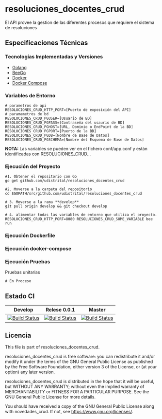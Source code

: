 # resoluciones_docentes_crud

El API provee la gestion de las diferentes procesos que requiere el sistema de resoluciones


## Especificaciones Técnicas

### Tecnologías Implementadas y Versiones
* [Golang](https://github.com/udistrital/introduccion_oas/blob/master/instalacion_de_herramientas/golang.md)
* [BeeGo](https://github.com/udistrital/introduccion_oas/blob/master/instalacion_de_herramientas/beego.md)
* [Docker](https://docs.docker.com/engine/install/ubuntu/)
* [Docker Compose](https://docs.docker.com/compose/)


### Variables de Entorno
```shell
# parametros de api
RESOLUCIONES_CRUD_HTTP_PORT=[Puerto de exposición del API]
# paramametros de bd
RESOLUCIONES_CRUD_PGUSER=[Usuario de BD]
RESOLUCIONES_CRUD_PGPASS=[Contraseña del usaurio de BD]
RESOLUCIONES_CRUD_PGHOST=[URL, Dominio o EndPoint de la BD]
RESOLUCIONES_CRUD_PGPORT=[Puerto de la BD]
RESOLUCIONES_CRUD_PGDB=[Nombre de Base de Datos]
RESOLUCIONES_CRUD_PGSCHEMA=[Nombre del Esquema de Base de Datos]
```
**NOTA:** Las variables se pueden ver en el fichero conf/app.conf y están identificadas con RESOLUCIONES_CRUD...


### Ejecución del Proyecto
```shell
#1. Obtener el repositorio con Go
go get github.com/udistrital/resoluciones_docentes_crud

#2. Moverse a la carpeta del repositorio
cd $GOPATH/src/github.com/udistrital/resoluciones_docentes_crud

# 3. Moverse a la rama **develop**
git pull origin develop && git checkout develop

# 4. alimentar todas las variables de entorno que utiliza el proyecto.
RESOLUCIONES_CRUD_HTTP_PORT=8080 RESOLUCIONES_CRUD_SOME_VARIABLE bee run
```

### Ejecución Dockerfile


### Ejecución docker-compose


### Ejecución Pruebas

Pruebas unitarias
```shell
# En Proceso
```
## Estado CI


| Develop | Relese 0.0.1 | Master |
| -- | -- | -- |
| [![Build Status](https://hubci.portaloas.udistrital.edu.co/api/badges/udistrital/resoluciones_docentes_crud/status.svg?ref=refs/heads/develop)](https://hubci.portaloas.udistrital.edu.co/udistrital/resoluciones_docentes_crud) | [![Build Status](https://hubci.portaloas.udistrital.edu.co/api/badges/udistrital/resoluciones_docentes_crud/status.svg?ref=refs/heads/release/0.0.1)](https://hubci.portaloas.udistrital.edu.co/udistrital/resoluciones_docentes_crud) | [![Build Status](https://hubci.portaloas.udistrital.edu.co/api/badges/udistrital/resoluciones_docentes_crud/status.svg)](https://hubci.portaloas.udistrital.edu.co/udistrital/resoluciones_docentes_crud) |


## Licencia

This file is part of resoluciones_docentes_crud.

resoluciones_docentes_crud is free software: you can redistribute it and/or modify it under the terms of the GNU General Public License as published by the Free Software Foundation, either version 3 of the License, or (at your option) any later version.

resoluciones_docentes_crud is distributed in the hope that it will be useful, but WITHOUT ANY WARRANTY; without even the implied warranty of MERCHANTABILITY or FITNESS FOR A PARTICULAR PURPOSE. See the GNU General Public License for more details.

You should have received a copy of the GNU General Public License along with novedades_crud. If not, see https://www.gnu.org/licenses/.

